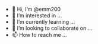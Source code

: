 - 👋 Hi, I’m @emm200
- 👀 I’m interested in ...
- 🌱 I’m currently learning ...
- 💞️ I’m looking to collaborate on ...
- 📫 How to reach me ...

<!---
emm200/emm200 is a ✨ special ✨ repository because its `README.md` (this file) appears on your GitHub profile.
You can click the Preview link to take a look at your changes.

i like cats a lot.
--->

